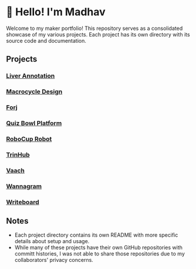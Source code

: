 # 👋 Hello! I'm Madhav

Welcome to my maker portfolio! This repository serves as a consolidated showcase of my various projects. Each project has its own directory with its source code and documentation.

## Projects

### [Liver Annotation](/LiverAnnotation)

### [Macrocycle Design](/macrocycle_design)

### [Forj](/Forj)

### [Quiz Bowl Platform](/QuizBowlPlatform)

### [RoboCup Robot](/RoboCupRobot)

### [TrinHub](/TrinHub)

### [Vaach](/Vaach)

### [Wannagram](/Wannagram)

### [Writeboard](/Writeboard)

## Notes
- Each project directory contains its own README with more specific details about setup and usage.
- While many of these projects have their own GitHub repositories with committ histories, I was not able to share those repositories due to my collaborators' privacy concerns.